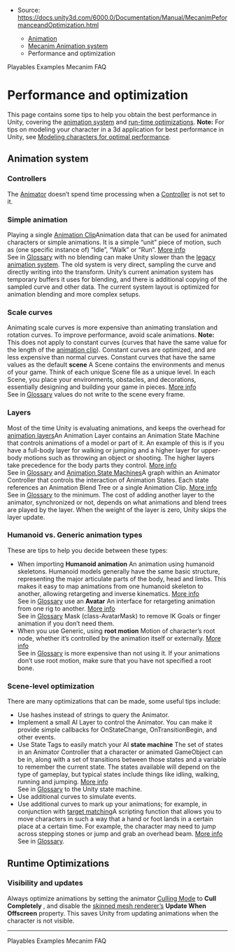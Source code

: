 * Source: https://docs.unity3d.com/6000.0/Documentation/Manual/MecanimPeformanceandOptimization.html

  * [Animation](https://docs.unity3d.com/6000.0/Documentation/Manual/AnimationSection.html)
  * [Mecanim Animation system](https://docs.unity3d.com/6000.0/Documentation/Manual/AnimationOverview.html)
  * Performance and optimization


[](https://docs.unity3d.com/6000.0/Documentation/Manual/Playables-Examples.html)
Playables Examples
[](https://docs.unity3d.com/6000.0/Documentation/Manual/MecanimFAQ.html)
Mecanim FAQ
# Performance and optimization
This page contains some tips to help you obtain the best performance in Unity, covering the [animation system](https://docs.unity3d.com/6000.0/Documentation/Manual/MecanimPeformanceandOptimization.html#anim) and [run-time optimizations](https://docs.unity3d.com/6000.0/Documentation/Manual/MecanimPeformanceandOptimization.html#runtime).
**Note:** For tips on modeling your character in a 3d application for best performance in Unity, see [Modeling characters for optimal performance](https://docs.unity3d.com/6000.0/Documentation/Manual/ModelingOptimizedCharacters.html).
## Animation system
### Controllers
The [Animator](https://docs.unity3d.com/6000.0/Documentation/Manual/class-Animator.html) doesn’t spend time processing when a [Controller](https://docs.unity3d.com/6000.0/Documentation/Manual/class-AnimatorController.html) is not set to it.
### Simple animation
Playing a single [Animation Clip](https://docs.unity3d.com/6000.0/Documentation/Manual/class-AnimationClip.html)Animation data that can be used for animated characters or simple animations. It is a simple “unit” piece of motion, such as (one specific instance of) “Idle”, “Walk” or “Run”. [More info](https://docs.unity3d.com/6000.0/Documentation/Manual/class-AnimationClip.html)  
See in [Glossary](https://docs.unity3d.com/6000.0/Documentation/Manual/Glossary.html#AnimationClip) with no blending can make Unity slower than the [legacy animation system](https://docs.unity3d.com/6000.0/Documentation/Manual/Animations.html). The old system is very direct, sampling the curve and directly writing into the transform. Unity’s current animation system has temporary buffers it uses for blending, and there is additional copying of the sampled curve and other data. The current system layout is optimized for animation blending and more complex setups.
### Scale curves
Animating scale curves is more expensive than animating translation and rotation curves. To improve performance, avoid scale animations. 
**Note:** This does not apply to constant curves (curves that have the same value for the length of the [animation clip](https://docs.unity3d.com/6000.0/Documentation/Manual/AnimationClips.html)). Constant curves are optimized, and are less expensive than normal curves. Constant curves that have the same values as the default **scene** A Scene contains the environments and menus of your game. Think of each unique Scene file as a unique level. In each Scene, you place your environments, obstacles, and decorations, essentially designing and building your game in pieces. [More info](https://docs.unity3d.com/6000.0/Documentation/Manual/CreatingScenes.html)  
See in [Glossary](https://docs.unity3d.com/6000.0/Documentation/Manual/Glossary.html#Scene) values do not write to the scene every frame.
### Layers
Most of the time Unity is evaluating animations, and keeps the overhead for [animation layers](https://docs.unity3d.com/6000.0/Documentation/Manual/AnimationLayers.html)An Animation Layer contains an Animation State Machine that controls animations of a model or part of it. An example of this is if you have a full-body layer for walking or jumping and a higher layer for upper-body motions such as throwing an object or shooting. The higher layers take precedence for the body parts they control. [More info](https://docs.unity3d.com/6000.0/Documentation/Manual/AnimationLayers.html)  
See in [Glossary](https://docs.unity3d.com/6000.0/Documentation/Manual/Glossary.html#AnimationLayer) and [Animation State Machines](https://docs.unity3d.com/6000.0/Documentation/Manual/AnimationStateMachines.html)A graph within an Animator Controller that controls the interaction of Animation States. Each state references an Animation Blend Tree or a single Animation Clip. [More info](https://docs.unity3d.com/6000.0/Documentation/Manual/AnimationStateMachines.html)  
See in [Glossary](https://docs.unity3d.com/6000.0/Documentation/Manual/Glossary.html#AnimationStateMachine) to the minimum. The cost of adding another layer to the animator, synchronized or not, depends on what animations and blend trees are played by the layer. When the weight of the layer is zero, Unity skips the layer update.
### Humanoid vs. Generic animation types
These are tips to help you decide between these types:
  * When importing **Humanoid animation** An animation using humanoid skeletons. Humanoid models generally have the same basic structure, representing the major articulate parts of the body, head and limbs. This makes it easy to map animations from one humanoid skeleton to another, allowing retargeting and inverse kinematics. [More info](https://docs.unity3d.com/6000.0/Documentation/Manual/ConfiguringtheAvatar.html)  
See in [Glossary](https://docs.unity3d.com/6000.0/Documentation/Manual/Glossary.html#Humanoidanimation) use an **Avatar** An interface for retargeting animation from one rig to another. [More info](https://docs.unity3d.com/6000.0/Documentation/Manual/ConfiguringtheAvatar.html)  
See in [Glossary](https://docs.unity3d.com/6000.0/Documentation/Manual/Glossary.html#Avatar) Mask (class-AvatarMask) to remove IK Goals or finger animation if you don’t need them.
  * When you use Generic, using **root motion** Motion of character’s root node, whether it’s controlled by the animation itself or externally. [More info](https://docs.unity3d.com/6000.0/Documentation/Manual/RootMotion.html)  
See in [Glossary](https://docs.unity3d.com/6000.0/Documentation/Manual/Glossary.html#RootMotion) is more expensive than not using it. If your animations don’t use root motion, make sure that you have not specified a root bone.


### Scene-level optimization
There are many optimizations that can be made, some useful tips include:
  * Use hashes instead of strings to query the Animator.
  * Implement a small AI Layer to control the Animator. You can make it provide simple callbacks for OnStateChange, OnTransitionBegin, and other events.
  * Use State Tags to easily match your AI **state machine** The set of states in an Animator Controller that a character or animated GameObject can be in, along with a set of transitions between those states and a variable to remember the current state. The states available will depend on the type of gameplay, but typical states include things like idling, walking, running and jumping. [More info](https://docs.unity3d.com/6000.0/Documentation/Manual/StateMachineBasics.html)  
See in [Glossary](https://docs.unity3d.com/6000.0/Documentation/Manual/Glossary.html#StateMachine) to the Unity state machine.
  * Use additional curves to simulate events.
  * Use additional curves to mark up your animations; for example, in conjunction with [target matching](https://docs.unity3d.com/6000.0/Documentation/Manual/TargetMatching.html)A scripting function that allows you to move characters in such a way that a hand or foot lands in a certain place at a certain time. For example, the character may need to jump across stepping stones or jump and grab an overhead beam. [More info](https://docs.unity3d.com/6000.0/Documentation/Manual/TargetMatching.html)  
See in [Glossary](https://docs.unity3d.com/6000.0/Documentation/Manual/Glossary.html#Targetmatching).


## Runtime Optimizations
### Visibility and updates
Always optimize animations by setting the animator [Culling Mode](https://docs.unity3d.com/6000.0/Documentation/Manual/class-Animator.html) to **Cull Completely** , and disable the [skinned mesh renderer’s](https://docs.unity3d.com/6000.0/Documentation/Manual/class-SkinnedMeshRenderer.html) **Update When Offscreen** property. This saves Unity from updating animations when the character is not visible.
* * *
[](https://docs.unity3d.com/6000.0/Documentation/Manual/Playables-Examples.html)
Playables Examples
[](https://docs.unity3d.com/6000.0/Documentation/Manual/MecanimFAQ.html)
Mecanim FAQ
